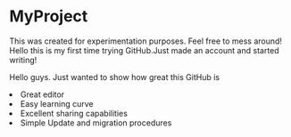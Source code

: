 # MyProject
This was created for experimentation purposes. Feel free to mess around!
Hello this is my first time trying GitHub.Just made an account and started writing!

<html>
<head>
<title>Big Bad Title</title>
</head>
<body>
<div id = "main">
<p>Hello guys. Just wanted to show how great this GitHub is</p>
<div>
<li>Great editor</li>
<li>Easy learning curve</li>
<li>Excellent sharing capabilities</li>
<li>Simple Update and migration procedures</li>
</div>
</div>
</body>
</html>
